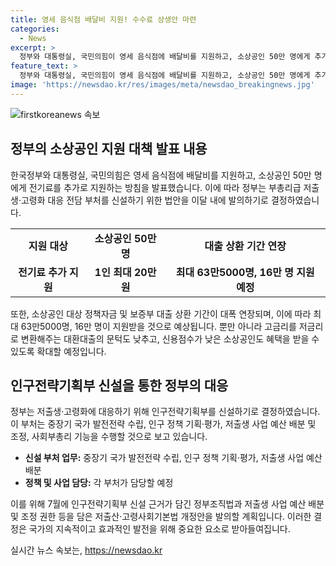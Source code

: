 ```yaml
---
title: 영세 음식점 배달비 지원! 수수료 상생안 마련
categories:
  - News
excerpt: >
  정부와 대통령실, 국민의힘이 영세 음식점에 배달비를 지원하고, 소상공인 50만 명에게 추가로 전기료를 지원하는 방침을 발표했다. 또한, 7월에는 인구전략기획부를 신설하기 위한 법안을 발의하기로 했다. 정책자금 대출 상환 기간도 연장되며, 소상공인 대상 정책자금 및 보증부 대출도 대폭 확대할 예정이다. 또한, 채무조정 프로그램 확대와 착한 임대인 세액공제 지원 기간 연장 등의 대책도 추진 중이다. 더불어민주당은 민생회복지원금을 논란시키며 구조적 대책을 요구했다. 인구전략기획부 신설을 위한 법안도 발의될 예정이며, 부처별로 구체적인 정책 및 사업을 담당할 것이라 밝혔다.
feature_text: >
  정부와 대통령실, 국민의힘이 영세 음식점에 배달비를 지원하고, 소상공인 50만 명에게 추가로 전기료를 지원하는 방침을 발표했다. 또한, 7월에는 인구전략기획부를 신설하기 위한 법안을 발의하기로 했다. 정책자금 대출 상환 기간도 연장되며, 소상공인 대상 정책자금 및 보증부 대출도 대폭 확대할 예정이다. 또한, 채무조정 프로그램 확대와 착한 임대인 세액공제 지원 기간 연장 등의 대책도 추진 중이다. 더불어민주당은 민생회복지원금을 논란시키며 구조적 대책을 요구했다. 인구전략기획부 신설을 위한 법안도 발의될 예정이며, 부처별로 구체적인 정책 및 사업을 담당할 것이라 밝혔다.
image: 'https://newsdao.kr/res/images/meta/newsdao_breakingnews.jpg'
---
```


<p><img src="https://newsdao.kr/res/images/meta/newsdao_breakingnews.jpg" alt="firstkoreanews 속보" /></p>

<h2 data-ke-size="size26">정부의 소상공인 지원 대책 발표 내용</h2>

<p data-ke-size="size16">한국정부와 대통령실, 국민의힘은 영세 음식점에 배달비를 지원하고, 소상공인 50만 명에게 전기료를 추가로 지원하는 방침을 발표했습니다. 이에 따라 정부는 부총리급 저출생·고령화 대응 전담 부처를 신설하기 위한 법안을 이달 내에 발의하기로 결정하였습니다.</p>

<table>
  <tr>
    <td style="text-align: center; height: 17px;"><b>지원 대상</b></td>
    <td style="text-align: center; height: 17px;"><b>소상공인 50만 명</b></td>
    <td style="text-align: center; height: 17px;"><b>대출 상환 기간 연장</b></td>
  </tr>
  <tr>
    <td style="text-align: center; height: 17px;"><b>전기료 추가 지원</b></td>
    <td style="text-align: center; height: 17px;"><b>1인 최대 20만원</b></td>
    <td style="text-align: center; height: 17px;"><b>최대 63만5000명, 16만 명 지원 예정</b></td>
  </tr>
</table>

<p data-ke-size="size16">또한, 소상공인 대상 정책자금 및 보증부 대출 상환 기간이 대폭 연장되며, 이에 따라 최대 63만5000명, 16만 명이 지원받을 것으로 예상됩니다. 뿐만 아니라 고금리를 저금리로 변환해주는 대환대출의 문턱도 낮추고, 신용점수가 낮은 소상공인도 혜택을 받을 수 있도록 확대할 예정입니다.</p>

<h2 data-ke-size="size26">인구전략기획부 신설을 통한 정부의 대응</h2>

<p data-ke-size="size16">정부는 저출생·고령화에 대응하기 위해 인구전략기획부를 신설하기로 결정하였습니다. 이 부처는 중장기 국가 발전전략 수립, 인구 정책 기획·평가, 저출생 사업 예산 배분 및 조정, 사회부총리 기능을 수행할 것으로 보고 있습니다.</p>

<ul>
  <li><b>신설 부처 업무:</b> 중장기 국가 발전전략 수립, 인구 정책 기획·평가, 저출생 사업 예산 배분</li>
  <li><b>정책 및 사업 담당:</b> 각 부처가 담당할 예정</li>
</ul>

<p data-ke-size="size16">이를 위해 7월에 인구전략기획부 신설 근거가 담긴 정부조직법과 저출생 사업 예산 배분 및 조정 권한 등을 담은 저출산·고령사회기본법 개정안을 발의할 계획입니다. 이러한 결정은 국가의 지속적이고 효과적인 발전을 위해 중요한 요소로 받아들여집니다.</p>
실시간 뉴스 속보는, <a href="https://newsdao.kr" rel="dofollow">https://newsdao.kr</a>


